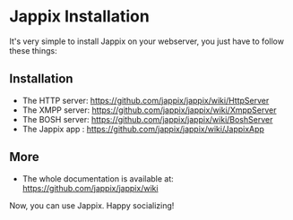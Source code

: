 Jappix Installation
===================

It's very simple to install Jappix on your webserver, you just have to follow these things:


Installation
------------

* The HTTP server: https://github.com/jappix/jappix/wiki/HttpServer
* The XMPP server: https://github.com/jappix/jappix/wiki/XmppServer
* The BOSH server: https://github.com/jappix/jappix/wiki/BoshServer
* The Jappix app : https://github.com/jappix/jappix/wiki/JappixApp

More
----

* The whole documentation is available at: https://github.com/jappix/jappix/wiki


Now, you can use Jappix. Happy socializing!